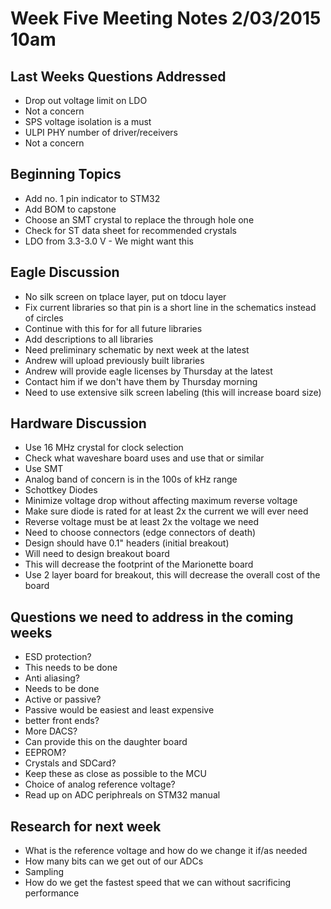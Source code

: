 # Week Five Meeting Notes 2/03/2015 10am

##  Last Weeks Questions Addressed
* Drop out voltage limit on LDO
 * Not a concern
* SPS voltage isolation is a must
* ULPI PHY number of driver/receivers
 * Not a concern
 
## Beginning Topics
* Add no. 1 pin indicator to STM32
* Add BOM to capstone
* Choose an SMT crystal to replace the through hole one
 * Check for ST data sheet for recommended crystals
* LDO from 3.3-3.0 V - We might want this

## Eagle Discussion
* No silk screen on tplace layer, put on tdocu layer
* Fix current libraries so that pin is a short line in the schematics instead of circles
 * Continue with this for for all future libraries
* Add descriptions to all libraries
* Need preliminary schematic by next week at the latest
 * Andrew will upload previously built libraries
 * Andrew will provide eagle licenses by Thursday at the latest
  * Contact him if we don't have them by Thursday morning
* Need to use extensive silk screen labeling (this will increase board size)


## Hardware Discussion
* Use 16 MHz crystal for clock selection
 * Check what waveshare board uses and use that or similar
 * Use SMT
 * Analog band of concern is in the 100s of kHz range
* Schottkey Diodes
 * Minimize voltage drop without affecting maximum reverse voltage
 * Make sure diode is rated for at least 2x the current we will ever need
 * Reverse voltage must be at least 2x the voltage we need
* Need to choose connectors (edge connectors of death)
* Design should have 0.1" headers (initial breakout)
* Will need to design breakout board
 * This will decrease the footprint of the Marionette board
 * Use 2 layer board for breakout, this will decrease the overall cost of the board
 
## Questions we need to address in the coming weeks
 * ESD protection?
  * This needs to be done
* Anti aliasing?
 * Needs to be done
 * Active or passive?
  * Passive would be easiest and least expensive
* better front ends?
* More DACS?
 * Can provide this on the daughter board
* EEPROM?
* Crystals and SDCard?
 * Keep these as close as possible to the MCU
* Choice of analog reference voltage?
 * Read up on ADC periphreals on STM32 manual

## Research for next week
* What is the reference voltage and how do we change it if/as needed
* How many bits can we get out of our ADCs
* Sampling
 * How do we get the fastest speed that we can without sacrificing performance

